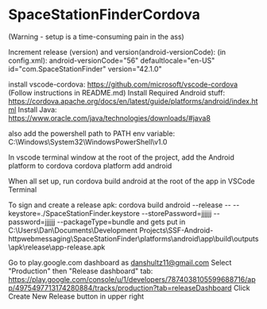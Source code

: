 # SpaceStationFinderCordova
(Warning - setup is a time-consuming pain in the ass)

Increment release (version) and version(android-versionCode):
(in config.xml):
android-versionCode="56" defaultlocale="en-US" id="com.SpaceStationFinder" version="42.1.0"

install vscode-cordova:
https://github.com/microsoft/vscode-cordova
(Follow instructions in README.md)
Install Required Android stuff:
https://cordova.apache.org/docs/en/latest/guide/platforms/android/index.html
Install Java:
https://www.oracle.com/java/technologies/downloads/#java8

also add the powershell path to PATH env variable:
C:\Windows\System32\WindowsPowerShell\v1.0

In vscode terminal window at the root of the project, add the Android platform to cordova
cordova platform add android

When all set up, run 
cordova build android
at the root of the app in VSCode Terminal

To sign and create a release apk:
cordova build android --release -- --keystore=./SpaceStationFinder.keystore --storePassword=jjjjjj --password=jjjjjj --packageType=bundle
and gets put in
C:\Users\Dan\Documents\Development Projects\SSF-Android-httpwebmessaging\SpaceStationFinder\platforms\android\app\build\outputs\apk\release\app-release.apk

Go to play.google.com dashboard as danshultz11@gmail.com
Select "Production"
then "Release dashboard" tab:
https://play.google.com/console/u/1/developers/7874038105599688716/app/4975497713174280884/tracks/production?tab=releaseDashboard
Click Create New Release button in upper right
